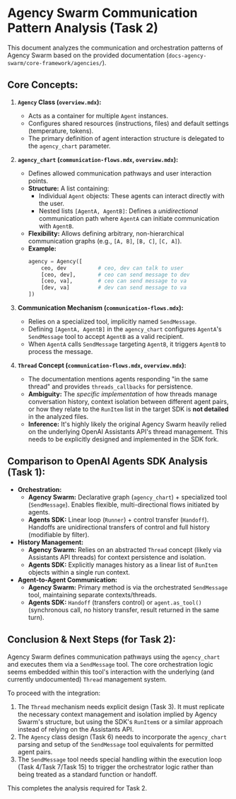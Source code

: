 # Agency Swarm Communication Pattern Analysis (Task 2)

This document analyzes the communication and orchestration patterns of Agency Swarm based on the provided documentation (`docs-agency-swarm/core-framework/agencies/`).

## Core Concepts:

1.  **`Agency` Class (`overview.mdx`):**
    *   Acts as a container for multiple `Agent` instances.
    *   Configures shared resources (instructions, files) and default settings (temperature, tokens).
    *   The primary definition of agent interaction structure is delegated to the `agency_chart` parameter.

2.  **`agency_chart` (`communication-flows.mdx`, `overview.mdx`):**
    *   Defines allowed communication pathways and user interaction points.
    *   **Structure:** A list containing:
        *   Individual `Agent` objects: These agents can interact directly with the user.
        *   Nested lists `[AgentA, AgentB]`: Defines a *unidirectional* communication path where `AgentA` can initiate communication with `AgentB`.
    *   **Flexibility:** Allows defining arbitrary, non-hierarchical communication graphs (e.g., `[A, B]`, `[B, C]`, `[C, A]`).
    *   **Example:**
        ```python
        agency = Agency([
            ceo, dev          # ceo, dev can talk to user
            [ceo, dev],       # ceo can send message to dev
            [ceo, va],        # ceo can send message to va
            [dev, va]         # dev can send message to va
        ])
        ```

3.  **Communication Mechanism (`communication-flows.mdx`):**
    *   Relies on a specialized tool, implicitly named `SendMessage`.
    *   Defining `[AgentA, AgentB]` in the `agency_chart` configures `AgentA`'s `SendMessage` tool to accept `AgentB` as a valid recipient.
    *   When `AgentA` calls `SendMessage` targeting `AgentB`, it triggers `AgentB` to process the message.

4.  **`Thread` Concept (`communication-flows.mdx`, `overview.mdx`):**
    *   The documentation mentions agents responding "in the same thread" and provides `threads_callbacks` for persistence.
    *   **Ambiguity:** The *specific implementation* of how threads manage conversation history, context isolation between different agent pairs, or how they relate to the `RunItem` list in the target SDK is **not detailed** in the analyzed files.
    *   **Inference:** It's highly likely the original Agency Swarm heavily relied on the underlying OpenAI Assistants API's thread management. This needs to be explicitly designed and implemented in the SDK fork.

## Comparison to OpenAI Agents SDK Analysis (Task 1):

*   **Orchestration:**
    *   **Agency Swarm:** Declarative graph (`agency_chart`) + specialized tool (`SendMessage`). Enables flexible, multi-directional flows initiated by agents.
    *   **Agents SDK:** Linear loop (`Runner`) + control transfer (`Handoff`). Handoffs are unidirectional transfers of control and full history (modifiable by filter).
*   **History Management:**
    *   **Agency Swarm:** Relies on an abstracted `Thread` concept (likely via Assistants API threads) for context persistence and isolation.
    *   **Agents SDK:** Explicitly manages history as a linear list of `RunItem` objects within a single run context.
*   **Agent-to-Agent Communication:**
    *   **Agency Swarm:** Primary method is via the orchestrated `SendMessage` tool, maintaining separate contexts/threads.
    *   **Agents SDK:** `Handoff` (transfers control) or `agent.as_tool()` (synchronous call, no history transfer, result returned in the same turn).

## Conclusion & Next Steps (for Task 2):

Agency Swarm defines communication pathways using the `agency_chart` and executes them via a `SendMessage` tool. The core orchestration logic seems embedded within this tool's interaction with the underlying (and currently undocumented) `Thread` management system.

To proceed with the integration:

1.  The `Thread` mechanism needs explicit design (Task 3). It must replicate the necessary context management and isolation implied by Agency Swarm's structure, but using the SDK's `RunItem`s or a similar approach instead of relying on the Assistants API.
2.  The `Agency` class design (Task 6) needs to incorporate the `agency_chart` parsing and setup of the `SendMessage` tool equivalents for permitted agent pairs.
3.  The `SendMessage` tool needs special handling within the execution loop (Task 4/Task 7/Task 15) to trigger the orchestrator logic rather than being treated as a standard function or handoff.

This completes the analysis required for Task 2.
